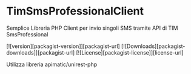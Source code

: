 # TimSmsProfessionalClient
Semplice Libreria PHP Client per invio singoli SMS tramite API di TIM SmsProfessional


[![version][packagist-version]][packagist-url]
[![Downloads][packagist-downloads]][packagist-url]
[![License][packagist-license]][license-url]

Utilizza libreria apimatic/unirest-php
